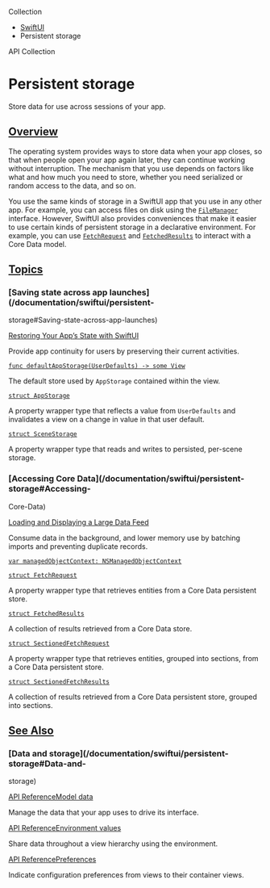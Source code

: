 Collection

  * [ SwiftUI ](/documentation/swiftui)
  * Persistent storage 

API Collection

# Persistent storage

Store data for use across sessions of your app.

## [Overview](/documentation/swiftui/persistent-storage#Overview)

The operating system provides ways to store data when your app closes, so that
when people open your app again later, they can continue working without
interruption. The mechanism that you use depends on factors like what and how
much you need to store, whether you need serialized or random access to the
data, and so on.

You use the same kinds of storage in a SwiftUI app that you use in any other
app. For example, you can access files on disk using the
[`FileManager`](/documentation/Foundation/FileManager) interface. However,
SwiftUI also provides conveniences that make it easier to use certain kinds of
persistent storage in a declarative environment. For example, you can use
[`FetchRequest`](/documentation/swiftui/fetchrequest) and
[`FetchedResults`](/documentation/swiftui/fetchedresults) to interact with a
Core Data model.

## [Topics](/documentation/swiftui/persistent-storage#topics)

### [Saving state across app launches](/documentation/swiftui/persistent-
storage#Saving-state-across-app-launches)

[Restoring Your App’s State with
SwiftUI](/documentation/swiftui/restoring_your_app_s_state_with_swiftui)

Provide app continuity for users by preserving their current activities.

[`func defaultAppStorage(UserDefaults) -> some
View`](/documentation/swiftui/view/defaultappstorage\(_:\))

The default store used by `AppStorage` contained within the view.

[`struct AppStorage`](/documentation/swiftui/appstorage)

A property wrapper type that reflects a value from `UserDefaults` and
invalidates a view on a change in value in that user default.

[`struct SceneStorage`](/documentation/swiftui/scenestorage)

A property wrapper type that reads and writes to persisted, per-scene storage.

### [Accessing Core Data](/documentation/swiftui/persistent-storage#Accessing-
Core-Data)

[Loading and Displaying a Large Data
Feed](/documentation/swiftui/loading_and_displaying_a_large_data_feed)

Consume data in the background, and lower memory use by batching imports and
preventing duplicate records.

[`var managedObjectContext:
NSManagedObjectContext`](/documentation/swiftui/environmentvalues/managedobjectcontext)

[`struct FetchRequest`](/documentation/swiftui/fetchrequest)

A property wrapper type that retrieves entities from a Core Data persistent
store.

[`struct FetchedResults`](/documentation/swiftui/fetchedresults)

A collection of results retrieved from a Core Data store.

[`struct SectionedFetchRequest`](/documentation/swiftui/sectionedfetchrequest)

A property wrapper type that retrieves entities, grouped into sections, from a
Core Data persistent store.

[`struct SectionedFetchResults`](/documentation/swiftui/sectionedfetchresults)

A collection of results retrieved from a Core Data persistent store, grouped
into sections.

## [See Also](/documentation/swiftui/persistent-storage#see-also)

### [Data and storage](/documentation/swiftui/persistent-storage#Data-and-
storage)

[API ReferenceModel data](/documentation/swiftui/model-data)

Manage the data that your app uses to drive its interface.

[API ReferenceEnvironment values](/documentation/swiftui/environment-values)

Share data throughout a view hierarchy using the environment.

[API ReferencePreferences](/documentation/swiftui/preferences)

Indicate configuration preferences from views to their container views.

